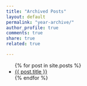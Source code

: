 ```yaml
---
title: "Archived Posts"
layout: default
permalink: "year-archive/"
author_profile: true
comments: true
share: true
related: true

---
```


<ul>
  {% for post in site.posts %}
    <li>
      <a href="{{ post.url }}">{{ post.title }}</a>
    </li>
  {% endfor %}
</ul>
